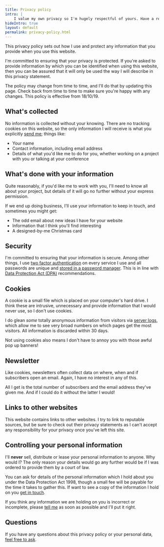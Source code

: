 ```yaml
---
title: Privacy policy
intro: |
    I value my own privacy so I'm hugely respectful of yours. Have a read through this policy to find out more.
hideIntro: true
layout: default
permalink: privacy-policy.html
---
```


This privacy policy sets out how I use and protect any information that you provide when you use this website.

I'm committed to ensuring that your privacy is protected. If you're asked to provide information by which you can be identified when using this website, then you can be assured that it will only be used the way I will describe in this privacy statement.

The policy may change from time to time, and I'll do that by updating this page. Check back from time to time to make sure you're happy with any changes. This policy is effective from 18/10/19.


## What's collected

No information is collected without your knowing. There are no tracking cookies on this website, so the only information I will receive is what you explicitly [send me](/contact); things like:

- Your name
- Contact information, including email address
- Details of what you'd like me to do for you, whether working on a project with you or talking at your conference


## What's done with your information

Quite reasonably, if you'd like me to work with you, I'll need to know all about your project, but details of it will go no further without your express permission.

If we end up doing business, I'll use your information to keep in touch, and sometimes you might get:

- The odd email about new ideas I have for your website
- Information that I think you'll find interesting
- A designed-by-me Christmas card


## Security

I'm committed to ensuring that your information is secure. Among other things, I use [two factor authentication](https://en.wikipedia.org/wiki/Multi-factor_authentication) on every service I use and all passwords are unique and [stored in a password manager](/resources/password-security). This is in line with [Data Protection Act (DPA)](https://ico.org.uk) recommendations.


## Cookies

A cookie is a small file which is placed on your computer's hard drive. I think these are intrusive, unnecessary and provide information that I would never use, so I don't use cookies.

I do glean *some* totally anonymous information from visitors via [server logs](https://www.netlify.com/gdpr/), which allow me to see very broad numbers on which pages get the most visitors. All information is discarded within 30 days.

Not using cookies also means I don't have to annoy you with those awful pop up banners!


## Newsletter

Like cookies, newsletters often collect data on where, when and if subscribers open an email. Again, I have no interest in any of this.

All I get is the total number of subscribers and the email address they've given me. And if I could do it without the latter I would!


## Links to other websites

This website contains links to other websites. I try to link to reputable sources, but be sure to check out their privacy statements as I can't accept any responsibility for your privacy once you've left this site.


## Controlling your personal information

I'll **never** sell, distribute or lease your personal information to anyone. Why would I? The only reason your details would go any further would be if I was ordered to provide them by a court of law.

You can ask for details of the personal information which I hold about you under the Data Protection Act 1998, though a small fee will be payable for the time it takes to gather this. If want to see a copy of the information I hold on you [get in touch](/contact).

If you think any information we are holding on you is incorrect or incomplete, please [tell me](/contact) as soon as possible and I'll put it right.


## Questions

If you have any questions about this privacy policy or your personal data, [feel free to ask](/contact).

